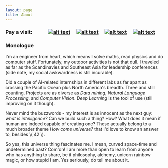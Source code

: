 ```yaml
---
layout: page
title: About
---
```

<!-- Please don't remove this: Grab your social icons from https://github.com/carlsednaoui/gitsocial -->

<!-- display the social media buttons in your README -->



### Pay a visit: &nbsp; &nbsp; &nbsp; &nbsp; &nbsp; &nbsp; [![alt text][1.1]][1] &nbsp; &nbsp; [![alt text][2.1]][2] &nbsp; &nbsp; [![alt text][3.1]][3] &nbsp; &nbsp; [![alt text][4.1]][4]


### Monologue

I'm an engineer from heart, which means I solve maths, read physics and do computer stuff. Fortunately, my outdoor activities is not that dull. I traveled as far as the Scandinavies and Southeast Asia for leadership conferences (side note, my social awkwardness is still incurable).

Did a couple of AI-related internships in different labs as far apart as crossing the Pacific Ocean plus North America's breadth. Three and still counting. Projects are as diverse as _Data mining_, _Natural Language Processing_, and _Computer Vision_. _Deep Learning_ is the tool of use (still improving on it though).

Never mind the buzzwords - my interest is as innocent as the next guy: _what is intelligence?_ Can we build such a thing? How? What does it mean if human are indeed capable of creating one? These actually belong to a much broader theme _How come universe?_ that I'd love to know an answer to,  besides \\( 42 \\).

So yes, this universe thing fascinates me. I mean, curved space-time and undetermined past? Com'on! I am more than open to learn from anyone who has anything to share, be it philosophy, alchemy, unicorn rainbow magic, or how stupid I am. Yes seriously, do tell me about it.

<!-- links to social media icons -->
<!-- no need to change these -->

<!-- icons with padding -->

[1.1]: http://i.imgur.com/CKLpgcs.png (email icon with padding)
[2.1]: http://i.imgur.com/aV59QS6.png (github icon with padding)
[3.1]: http://i.imgur.com/Q9Dr6XJ.png (linkedin icon with padding)
[4.1]: http://i.imgur.com/2amdaUm.png (resume icon with padding)

<!-- icons without padding -->

[1.2]: http://i.imgur.com/CKLpgcs.png (email icon without padding)
[2.2]: http://i.imgur.com/aV59QS6.png (github icon without padding)
[3.2]: http://i.imgur.com/Q9Dr6XJ.png (linkedin plus icon without padding)
[4.2]: http://i.imgur.com/2amdaUm.png (resume icon without padding)


<!-- links to your social media accounts -->
<!-- update these accordingly -->

[1]: mailto:thtrieu@apcs.vn
[2]: http://github.com/thtrieu/
[3]: https://linkedin.com/in/thtrieu95
[4]: http://thtrieu.github.io/resume.pdf

<!-- Please don't remove this: Grab your social icons from https://github.com/carlsednaoui/gitsocial -->